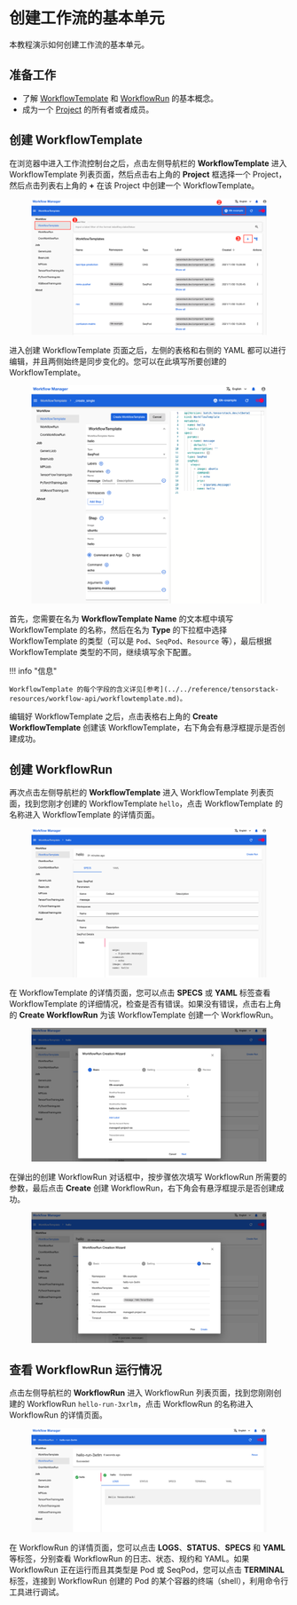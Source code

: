 # 创建工作流的基本单元

本教程演示如何创建工作流的基本单元。

## 准备工作

* 了解 [WorkflowTemplate](../../module/workflow/workflow/workflowtemplate.md) 和 [WorkflowRun](../../module/workflow/workflow/workflowrun.md) 的基本概念。
* 成为一个 [Project](../../module/security/index.md#project) 的所有者或者成员。

## 创建 WorkflowTemplate

在浏览器中进入工作流控制台之后，点击左侧导航栏的 **WorkflowTemplate** 进入 WorkflowTemplate 列表页面，然后点击右上角的 **Project** 框选择一个 Project，然后点击列表右上角的 **+** 在该 Project 中创建一个 WorkflowTemplate。

<figure class="screenshot">
  <img alt="workflowtemplate-list" src="../assets/tasks/build-automatic-workflow/create-basic-unit-of-workflow/workflowtemplate-list.png" class="screenshot"/>
</figure>


进入创建 WorkflowTemplate 页面之后，左侧的表格和右侧的 YAML 都可以进行编辑，并且两侧始终是同步变化的。您可以在此填写所要创建的 WorkflowTemplate。

<figure class="screenshot">
  <img alt="create-workflowtemplate" src="../assets/tasks/build-automatic-workflow/create-basic-unit-of-workflow/create-workflowtemplate.png" class="screenshot"/>
</figure>

首先，您需要在名为 **WorkflowTemplate Name** 的文本框中填写 WorkflowTemplate 的名称，然后在名为 **Type** 的下拉框中选择 WorkflowTemplate 的类型（可以是 `Pod`、`SeqPod`、`Resource` 等），最后根据 WorkflowTemplate 类型的不同，继续填写余下配置。

!!! info "信息"

    WorkflowTemplate 的每个字段的含义详见[参考](../../reference/tensorstack-resources/workflow-api/workflowtemplate.md)。

编辑好 WorkflowTemplate 之后，点击表格右上角的 **Create WorkflowTemplate** 创建该 WorkflowTemplate，右下角会有悬浮框提示是否创建成功。

## 创建 WorkflowRun

再次点击左侧导航栏的 **WorkflowTemplate** 进入 WorkflowTemplate 列表页面，找到您刚才创建的 WorkflowTemplate `hello`，点击 WorkflowTemplate 的名称进入 WorkflowTemplate 的详情页面。

<figure class="screenshot">
  <img alt="workflowtemplate-detail" src="../assets/tasks/build-automatic-workflow/create-basic-unit-of-workflow/workflowtemplate-detail.png" class="screenshot"/>
</figure>

在 WorkflowTemplate 的详情页面，您可以点击 **SPECS** 或 **YAML** 标签查看 WorkflowTemplate 的详细情况，检查是否有错误。如果没有错误，点击右上角的 **Create WorkflowRun** 为该 WorkflowTemplate 创建一个 WorkflowRun。

<figure class="screenshot">
  <img alt="create-workflowrun" src="../assets/tasks/build-automatic-workflow/create-basic-unit-of-workflow/create-workflowrun-step1.png" class="screenshot"/>
</figure>

在弹出的创建 WorkflowRun 对话框中，按步骤依次填写 WorkflowRun 所需要的参数，最后点击 **Create** 创建 WorkflowRun，右下角会有悬浮框提示是否创建成功。

<figure class="screenshot">
  <img alt="create-workflowrun" src="../assets/tasks/build-automatic-workflow/create-basic-unit-of-workflow/create-workflowrun-step3.png" class="screenshot"/>
</figure>

## 查看 WorkflowRun 运行情况

点击左侧导航栏的 **WorkflowRun** 进入 WorkflowRun 列表页面，找到您刚刚创建的 WorkflowRun `hello-run-3xrlm`，点击 WorkflowRun 的名称进入 WorkflowRun 的详情页面。

<figure class="screenshot">
  <img alt="workflowrun-detail" src="../assets/tasks/build-automatic-workflow/create-basic-unit-of-workflow/workflowrun-detail.png" class="screenshot"/>
</figure>

在 WorkflowRun 的详情页面，您可以点击 **LOGS**、**STATUS**、**SPECS** 和 **YAML** 等标签，分别查看 WorkflowRun 的日志、状态、规约和 YAML。如果 WorkflowRun 正在运行而且其类型是 Pod 或 SeqPod，您可以点击 **TERMINAL** 标签，连接到 WorkflowRun 创建的 Pod 的某个容器的终端（shell），利用命令行工具进行调试。
